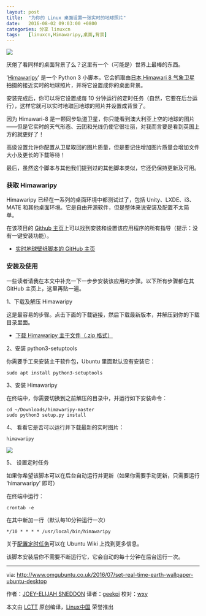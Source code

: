 ```yaml
---
layout: post
title:	"为你的 Linux 桌面设置一张实时的地球照片"
date:	2016-08-02 09:03:00 +0800 
categories:	分享 linuxcn 
tags:	[linuxcn,Himawaripy,桌面,背景]
---
```



![](/Asserts/Images//attachment/album/201607/31/190524pj8xsszjd5eexvck.jpg)


厌倦了看同样的桌面背景了么？这里有一个（可能是）世界上最棒的东西。


‘[Himawaripy](https://github.com/boramalper/himawaripy)’ 是一个 Python 3 小脚本，它会抓取由[日本 Himawari 8 气象卫星](https://en.wikipedia.org/wiki/Himawari_8)拍摄的接近实时的地球照片，并将它设置成你的桌面背景。


安装完成后，你可以将它设置成每 10 分钟运行的定时任务（自然，它要在后台运行），这样它就可以实时地取回地球的照片并设置成背景了。


因为 Himawari-8 是一颗同步轨道卫星，你只能看到澳大利亚上空的地球的图片——但是它实时的天气形态、云团和光线仍使它很壮丽，对我而言要是看到英国上方的就更好了！


高级设置允许你配置从卫星取回的图片质量，但是要记住增加图片质量会增加文件大小及更长的下载等待！


最后，虽然这个脚本与其他我们提到过的其他脚本类似，它还仍保持更新及可用。


### 获取 Himawaripy


Himawaripy 已经在一系列的桌面环境中都测试过了，包括 Unity、LXDE、i3、MATE 和其他桌面环境。它是自由开源软件，但是整体来说安装及配置不太简单。


在该项目的 [Github 主页](https://github.com/boramalper/himawaripy)上可以找到安装和设置该应用程序的所有指导（提示：没有一键安装功能）。


* [实时地球壁纸脚本的 GitHub 主页](https://github.com/boramalper/himawaripy)


### 安装及使用


一些读者请我在本文中补充一下一步步安装该应用的步骤。以下所有步骤都在其 GitHub 主页上，这里再贴一遍。


1、下载及解压 Himawaripy


这是最容易的步骤。点击下面的下载链接，然后下载最新版本，并解压到你的下载目录里面。


* [下载 Himawaripy 主干文件（.zip 格式）](https://github.com/boramalper/himawaripy/archive/master.zip)


2、安装 python3-setuptools


你需要手工来安装主干软件包，Ubuntu 里面默认没有安装它：



```
sudo apt install python3-setuptools

```

3、安装 Himawaripy


在终端中，你需要切换到之前解压的目录中，并运行如下安装命令：



```
cd ~/Downloads/himawaripy-master
sudo python3 setup.py install

```

4、 看看它是否可以运行并下载最新的实时图片：



```
himawaripy

```

![](/Asserts/Images//attachment/album/201607/31/190640myl42yhb7bbo3lhd.png)


5、 设置定时任务


如果你希望该脚本可以在后台自动运行并更新（如果你需要手动更新，只需要运行 ‘himarwaripy’ 即可）


在终端中运行：



```
crontab -e

```

在其中新加一行（默认每10分钟运行一次）



```
*/10 * * * * /usr/local/bin/himawaripy

```

关于[配置定时任务](https://help.ubuntu.com/community/CronHowto)可以在 Ubuntu Wiki 上找到更多信息。


该脚本安装后你不需要不断运行它，它会自动的每十分钟在后台运行一次。




---


via: <http://www.omgubuntu.co.uk/2016/07/set-real-time-earth-wallpaper-ubuntu-desktop>


作者：[JOEY-ELIJAH SNEDDON](https://plus.google.com/117485690627814051450/?rel=author) 译者：[geekpi](https://github.com/geekpi) 校对：[wxy](https://github.com/wxy)


本文由 [LCTT](https://github.com/LCTT/TranslateProject) 原创编译，[Linux中国](https://linux.cn/) 荣誉推出
